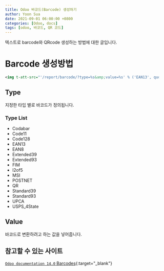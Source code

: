 ```yaml
---
title: Odoo 바코드(Barcode) 생성하기
author: Yoon Sua
date: 2021-09-01 06:00:00 +0800
categories: [Odoo, docs]
tags: [odoo, 바코드, QR 코드]
---
```


텍스트로 barcode와 QRcode 생성하는 방법에 대한 글입니다.

# Barcode 생성방법

```xml
<img t-att-src="'/report/barcode/?type=%s&amp;value=%s' % ('EAN13', quote_plus(barcode.barcode_text or ''))"/>
```

## Type

지정한 타입 별로 바코드가 정의됩니다.

### Type List

- Codabar
- Code11
- Code128
- EAN13
- EAN8
- Extended39
- Extended93
- FIM
- I2of5
- MSI
- POSTNET
- QR
- Standard39
- Standard93
- UPCA
- USPS_4State

## Value

바코드로 변환하려고 하는 값을 넣어줍니다.

## 참고할 수 있는 사이트

[`Odoo documentation 14.0` Barcodes](https://www.odoo.com/documentation/14.0/applications/inventory_and_mrp/inventory/barcode.html){:target="_blank"}
